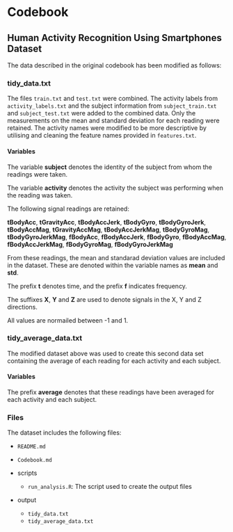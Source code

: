 # Codebook

## Human Activity Recognition Using Smartphones Dataset

The data described in the original codebook has been modified as follows:

### tidy_data.txt

The files `train.txt` and `test.txt` were combined. The activity labels from `activity_labels.txt` and the subject information from `subject_train.txt` and `subject_test.txt` were added to the combined data. Only the measurements on the mean and standard deviation for each reading were retained. The activity names were modified to be more descriptive by utilising and cleaning the feature names provided in `features.txt`.

#### Variables

The variable **subject** denotes the identity of the subject from whom the readings were taken.

The variable **activity** denotes the activity the subject was performing when the reading was taken.

The following signal readings are retained:

**tBodyAcc**,
**tGravityAcc**,
**tBodyAccJerk**,
**tBodyGyro**,
**tBodyGyroJerk**,
**tBodyAccMag**,
**tGravityAccMag**,
**tBodyAccJerkMag**,
**tBodyGyroMag**,
**tBodyGyroJerkMag**,
**fBodyAcc**,
**fBodyAccJerk**,
**fBodyGyro**,
**fBodyAccMag**,
**fBodyAccJerkMag**,
**fBodyGyroMag**,
**fBodyGyroJerkMag**

From these readings, the mean and standarad deviation values are included in the dataset. These are denoted within the variable names as **mean** and **std**.

The prefix **t** denotes time, and the prefix **f** indicates frequency.

The suffixes **X**, **Y** and **Z** are used to denote signals in the X, Y and Z directions.

All values are normailed between -1 and 1.

### tidy_average_data.txt

The modified dataset above was used to create this second data set containing the average of each reading for each activity and each subject.

#### Variables

The prefix **average** denotes that these readings have been averaged for each activity and each subject.

### Files

The dataset includes the following files:

- `README.md`

- `Codebook.md`

- scripts

	- `run_analysis.R`: The script used to create the output files

- output

	- `tidy_data.txt`
	- `tidy_average_data.txt`
